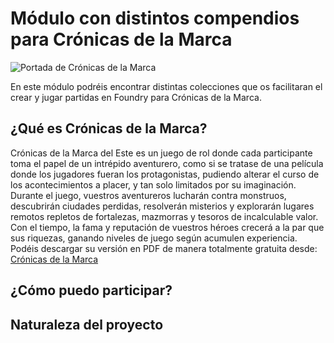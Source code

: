 # Módulo con distintos compendios para Crónicas de la Marca
![Portada de Crónicas de la Marca](https://i.imgur.com/RLvz0gC.png)

En este módulo podréis encontrar distintas colecciones que os facilitaran el crear y jugar partidas en Foundry para Crónicas de la Marca.

## ¿Qué es Crónicas de la Marca?
Crónicas de la Marca del Este es un juego de rol donde cada participante toma el papel de un intrépido aventurero, como si se tratase de una película donde los jugadores fueran los protagonistas, pudiendo alterar el curso de los acontecimientos a placer, y tan solo limitados por su imaginación. Durante el juego, vuestros aventureros lucharán contra monstruos, descubrirán ciudades perdidas, resolverán misterios y explorarán lugares remotos repletos de fortalezas, mazmorras y tesoros de incalculable valor. Con el tiempo, la fama y reputación de vuestros héroes crecerá a la par que sus riquezas, ganando niveles de juego según acumulen experiencia.
Podéis descargar su versión en PDF de manera totalmente gratuita desde: [Crónicas de la Marca](https://codexdelamarca.com/posts/downloads/Cronicasdelamarca.pdf)

## ¿Cómo puedo participar?

## Naturaleza del proyecto
